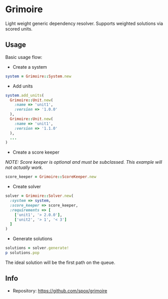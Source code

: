 # Grimoire

Light weight generic dependency resolver. Supports weighted
solutions via scored units.

## Usage

Basic usage flow:

* Create a system

```ruby
system = Grimoire::System.new
```

* Add units

```ruby
system.add_units(
  Grimoire::Unit.new(
    :name => 'unit1',
    :version => '1.0.0'
  ),
  Grimoire::Unit.new(
    :name => 'unit1',
    :version => '1.1.0'
  ),
  ...
)
```

* Create a score keeper

_NOTE: Score keeper is optional and *must* be subclassed. This example will not actually work._

```ruby
score_keeper = Grimoire::ScoreKeeper.new
```

* Create solver

```ruby
solver = Grimoire::Solver.new(
  :system => system,
  :score_keeper => score_keeper,
  :requirements => [
    ['unit1', '> 2.0.0'],
    ['unit2', '> 1', '< 3']
  ]
)
```

* Generate solutions

```ruby
solutions = solver.generate!
p solutions.pop
```

The ideal solution will be the first path on the queue.

## Info

* Repository: https://github.com/spox/grimoire

